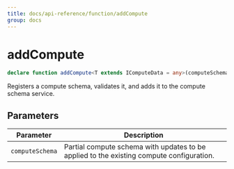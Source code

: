 ```yaml
---
title: docs/api-reference/function/addCompute
group: docs
---
```


# addCompute

```ts
declare function addCompute<T extends IComputeData = any>(computeSchema: IComputeSchema<T>): string;
```

Registers a compute schema, validates it, and adds it to the compute schema service.

## Parameters

| Parameter | Description |
|-----------|-------------|
| `computeSchema` | Partial compute schema with updates to be applied to the existing compute configuration. |
